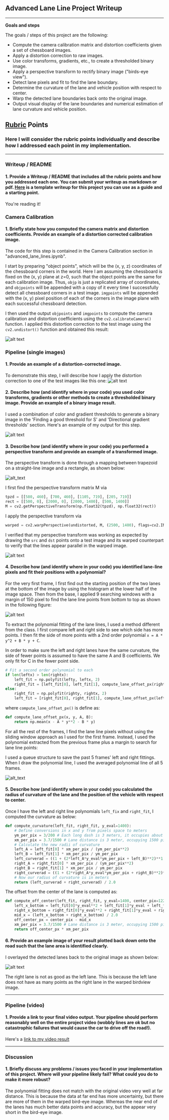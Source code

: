 ## Advanced Lane Line Project Writeup

---

**Goals and steps**

The goals / steps of this project are the following:

* Compute the camera calibration matrix and distortion coefficients given a set of chessboard images.
* Apply a distortion correction to raw images.
* Use color transforms, gradients, etc., to create a thresholded binary image.
* Apply a perspective transform to rectify binary image ("birds-eye view").
* Detect lane pixels and fit to find the lane boundary.
* Determine the curvature of the lane and vehicle position with respect to center.
* Warp the detected lane boundaries back onto the original image.
* Output visual display of the lane boundaries and numerical estimation of lane curvature and vehicle position.

[//]: # (Image References)

[chess_undistort]: ./output_images/chessboard_undistortion.png "Undistorted chessboard image."
[test_image]: ./output_images/test_image_undistort.png "Original test image."
[color_grad_thresh]: ./output_images/color_grad_threshold.png "Color and gradient thresholds."
[trapezoid]: ./output_images/trapezoid.png "Trapezoid"
[perspective_transform]: ./output_images/perspective_transform.png "Perspective transform"
[lane_line_bootstrap]: ./output_images/lane_line_bootstrap.png "Lane line bootstrap."
[lazy_search]: ./output_images/lazy_search.png "Lane line search from the previous polynomial curve."
[final_image]: ./output_images/final_image.png "Lane line overlayed to original image."
[video1]: ./output_videos/project_video.mp4 "Video"

## [Rubric](https://review.udacity.com/#!/rubrics/571/view) Points

### Here I will consider the rubric points individually and describe how I addressed each point in my implementation.  

---

### Writeup / README

#### 1. Provide a Writeup / README that includes all the rubric points and how you addressed each one.  You can submit your writeup as markdown or pdf.  [Here](https://github.com/udacity/CarND-Advanced-Lane-Lines/blob/master/writeup_template.md) is a template writeup for this project you can use as a guide and a starting point.  

You're reading it!

### Camera Calibration

#### 1. Briefly state how you computed the camera matrix and distortion coefficients. Provide an example of a distortion corrected calibration image.

The code for this step is contained in the Camera Calibration section in "advanced_lane_lines.ipynb".

I start by preparing "object points", which will be the (x, y, z) coordinates of the chessboard corners in the world. Here I am assuming the chessboard is fixed on the (x, y) plane at z=0, such that the object points are the same for each calibration image.  Thus, `objp` is just a replicated array of coordinates, and `objpoints` will be appended with a copy of it every time I successfully detect all chessboard corners in a test image.  `imgpoints` will be appended with the (x, y) pixel position of each of the corners in the image plane with each successful chessboard detection.  

I then used the output `objpoints` and `imgpoints` to compute the camera calibration and distortion coefficients using the `cv2.calibrateCamera()` function.  I applied this distortion correction to the test image using the `cv2.undistort()` function and obtained this result: 

![alt text][chess_undistort]

### Pipeline (single images)

#### 1. Provide an example of a distortion-corrected image.

To demonstrate this step, I will describe how I apply the distortion correction to one of the test images like this one:
![alt text][test_image]

#### 2. Describe how (and identify where in your code) you used color transforms, gradients or other methods to create a thresholded binary image.  Provide an example of a binary image result.

I used a combination of color and gradient thresholds to generate a binary image in the 'Finding a good threshold for S' and 'Directional gradient thresholds' section.  Here's an example of my output for this step.

![alt text][color_grad_thresh]

#### 3. Describe how (and identify where in your code) you performed a perspective transform and provide an example of a transformed image.

The perspective transform is done through a mapping between trapezoid on a straight-line image and a rectangle, as shown below:

![alt_text][trapezoid]

 I first find the perspective transform matrix M via

```python
tpzd = [[580, 460], [700, 460], [1105, 719], [205, 719]]
rect = [[500, 0], [2000, 0], [2000, 1400], [500, 1400]]
M = cv2.getPerspectiveTransform(np.float32(tpzd), np.float32(rect))
```

I apply the perspective transform via

```python
warped = cv2.warpPerspective(undistorted, M, (2500, 1400), flags=cv2.INTER_LINEAR)
```

I verified that my perspective transform was working as expected by drawing the `src` and `dst` points onto a test image and its warped counterpart to verify that the lines appear parallel in the warped image.

![alt text][perspective_transform]

#### 4. Describe how (and identify where in your code) you identified lane-line pixels and fit their positions with a polynomial?

For the very first frame, I first find out the starting position of the two lanes at the bottom of the image by using the histogram at the lower half of the image space. Then from the base, I applied 9 searching windows with a margin of 150 pixel to find the lane line points from bottom to top as shown in the following figure:

![alt text][lane_line_bootstrap]

To extract the polynomial fitting of the lane lines, I used a method different from the class. I first compare left and right side to see which side has more points. I then fit the side of more points with a 2nd order polynomial `x = A * y^2 + B * y + C`.


In order to make sure the left and right lanes have the same curvature, the side of fewer points is assumed to have the same A and B coefficients. We only fit for C in the fewer point side.

```python
# Fit a second order polynomial to each
if len(leftx) > len(rightx):
    left_fit = np.polyfit(lefty, leftx, 2)
    right_fit = [left_fit[0], left_fit[1], compute_lane_offset_px(rightx, righty, left_fit[0], left_fit[1])]
else:
    right_fit = np.polyfit(righty, rightx, 2)
    left_fit = [right_fit[0], right_fit[1], compute_lane_offset_px(leftx, lefty, right_fit[0], right_fit[1])]
```
where `compute_lane_offset_px()` is define as:
```python
def compute_lane_offset_px(x, y, A, B):
    return np.mean(x - A * y**2 - B * y)
```

For all the rest of the frames, I find the lane line pixels without using the sliding window approach as I used for the first frame. Instead, I used the polynomial extracted from the previous frame plus a margin to search for lane line points:

I used a queue structure to save the past 5 frames' left and right fittings. When I draw the polynomial line, I used the averaged polynomial line of all 5 frames.

![alt_text][lazy_search]

#### 5. Describe how (and identify where in your code) you calculated the radius of curvature of the lane and the position of the vehicle with respect to center.

Once I have the left and right line polynomials `left_fix` and `right_fit`, I computed the curvature as below:

```python
def compute_curvature(left_fit, right_fit, y_eval=1400):
    # Define conversions in x and y from pixels space to meters
    ym_per_pix = 3/200 # Each long dash is 3 meters, it occupies about 200 pixels in the warped image.
    xm_per_pix = 3.7/1500 # Lane distance is 3 meter, occupying 1500 pixels in the warped image.
    # Calculate the new radii of curvature
    left_A = left_fit[0] * xm_per_pix / (ym_per_pix**2)
    left_B = left_fit[1] * xm_per_pix / ym_per_pix
    left_curverad = ((1 + (2*left_A*y_eval*ym_per_pix + left_B)**2)**1.5) / np.absolute(2*left_A)
    right_A = right_fit[0] * xm_per_pix / (ym_per_pix**2)
    right_B = right_fit[1] * xm_per_pix / ym_per_pix
    right_curverad = ((1 + (2*right_A*y_eval*ym_per_pix + right_B)**2)**1.5) / np.absolute(2*right_A)
    # Now our radius of curvature is in meters
    return (left_curverad + right_curverad) / 2.0
```

The offset from the center of the lane is computed as:

```python
def compute_off_center(left_fit, right_fit, y_eval=1400, center_pix=1225):
    left_x_bottom = left_fit[0]*y_eval**2 + left_fit[1]*y_eval + left_fit[2]
    right_x_bottom = right_fit[0]*y_eval**2 + right_fit[1]*y_eval + right_fit[2]
    mid_x = (left_x_bottom + right_x_bottom) / 2.0
    off_center_px = center_pix - mid_x
    xm_per_pix = 3.7/1500 # Lane distance is 3 meter, occupying 1500 pixels in the warped image.
    return off_center_px * xm_per_pix
```

#### 6. Provide an example image of your result plotted back down onto the road such that the lane area is identified clearly.

I overlayed the detected lanes back to the original image as shown below:

![alt text][final_image]

The right lane is not as good as the left lane. This is because the left lane does not have as many points as the right lane in the warped birdview image.

---

### Pipeline (video)

#### 1. Provide a link to your final video output.  Your pipeline should perform reasonably well on the entire project video (wobbly lines are ok but no catastrophic failures that would cause the car to drive off the road!).

Here's a [link to my video result](./output_videos/project_video.mp4)

---

### Discussion

#### 1. Briefly discuss any problems / issues you faced in your implementation of this project.  Where will your pipeline likely fail?  What could you do to make it more robust?

The polynomial fitting does not match with the original video very well at far distance. This is because the data at far end has more uncertainty, but there are more of them in the warped bird-eye image. Whereas the near end of the lanes has much better data points and accuracy, but the appear very short in the bird-eye image.

